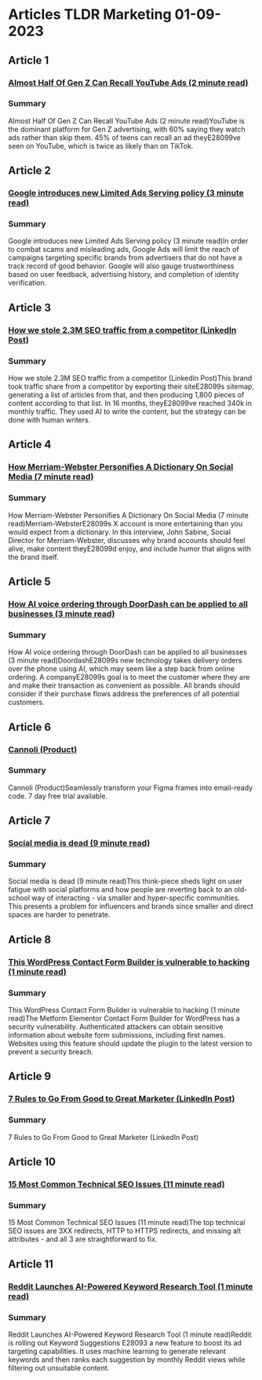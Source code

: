 # Articles TLDR Marketing 01-09-2023

## Article 1
### [Almost Half Of Gen Z Can Recall YouTube Ads (2 minute read)](https://tldr.tech)
### Summary 
 Almost Half Of Gen Z Can Recall YouTube Ads (2 minute read)YouTube is the dominant platform for Gen Z advertising, with 60% saying they watch ads rather than skip them. 45% of teens can recall an ad theyE28099ve seen on YouTube, which is twice as likely than on TikTok.

## Article 2
### [Google introduces new Limited Ads Serving policy (3 minute read)](https://tldr.tech)
### Summary 
 Google introduces new Limited Ads Serving policy (3 minute read)In order to combat scams and misleading ads, Google Ads will limit the reach of campaigns targeting specific brands from advertisers that do not have a track record of good behavior. Google will also gauge trustworthiness based on user feedback, advertising history, and completion of identity verification.

## Article 3
### [How we stole 2.3M SEO traffic from a competitor (LinkedIn Post)](https://tldr.tech)
### Summary 
 How we stole 2.3M SEO traffic from a competitor (LinkedIn Post)This brand took traffic share from a competitor by exporting their siteE28099s sitemap, generating a list of articles from that, and then producing 1,800 pieces of content according to that list. In 16 months, theyE28099ve reached 340k in monthly traffic. They used AI to write the content, but the strategy can be done with human writers.

## Article 4
### [How Merriam-Webster Personifies A Dictionary On Social Media (7 minute read)](https://tldr.tech)
### Summary 
 How Merriam-Webster Personifies A Dictionary On Social Media (7 minute read)Merriam-WebsterE28099s X account is more entertaining than you would expect from a dictionary. In this interview, John Sabine, Social Director for Merriam-Webster, discusses why brand accounts should feel alive, make content theyE28099d enjoy, and include humor that aligns with the brand itself.</span>

## Article 5
### [How AI voice ordering through DoorDash can be applied to all businesses (3 minute read)](https://tldr.tech)
### Summary 
 How AI voice ordering through DoorDash can be applied to all businesses (3 minute read)DoordashE28099s new technology takes delivery orders over the phone using AI, which may seem like a step back from online ordering. A companyE28099s goal is to meet the customer where they are and make their transaction as convenient as possible. All brands should consider if their purchase flows address the preferences of all potential customers.</span>

## Article 6
### [Cannoli (Product)](https://tldr.tech)
### Summary 
 Cannoli (Product)Seamlessly transform your Figma frames into email-ready code. 7 day free trial available.

## Article 7
### [Social media is dead (9 minute read)](https://tldr.tech)
### Summary 
 Social media is dead (9 minute read)This think-piece sheds light on user fatigue with social platforms and how people are reverting back to an old-school way of interacting - via smaller and hyper-specific communities. This presents a problem for influencers and brands since smaller and direct spaces are harder to penetrate.

## Article 8
### [This WordPress Contact Form Builder is vulnerable to hacking (1 minute read)](https://tldr.tech)
### Summary 
 This WordPress Contact Form Builder is vulnerable to hacking (1 minute read)The Metform Elementor Contact Form Builder for WordPress has a security vulnerability. Authenticated attackers can obtain sensitive information about website form submissions, including first names. Websites using this feature should update the plugin to the latest version to prevent a security breach.

## Article 9
### [7 Rules to Go From Good to Great Marketer (LinkedIn Post)](https://tldr.tech)
### Summary 
 7 Rules to Go From Good to Great Marketer (LinkedIn Post)

## Article 10
### [15 Most Common Technical SEO Issues (11 minute read)](https://tldr.tech)
### Summary 
 15 Most Common Technical SEO Issues (11 minute read)The top technical SEO issues are 3XX redirects, HTTP to HTTPS redirects, and missing alt attributes - and all 3 are straightforward to fix.

## Article 11
### [Reddit Launches AI-Powered Keyword Research Tool (1 minute read)](https://tldr.tech)
### Summary 
 Reddit Launches AI-Powered Keyword Research Tool (1 minute read)Reddit is rolling out Keyword Suggestions E28093 a new feature to boost its ad targeting capabilities. It uses machine learning to generate relevant keywords and then ranks each suggestion by monthly Reddit views while filtering out unsuitable content.

